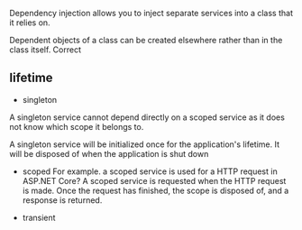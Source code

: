 

Dependency injection allows you to inject separate services into a class that it relies on.

Dependent objects of a class can be created elsewhere rather than in the class itself.
Correct


## lifetime

- singleton

A singleton service cannot depend directly on a scoped service as it does not know which scope it belongs to.

A singleton service will be initialized once for the application's lifetime. It will be disposed of when the application is shut down

- scoped
For example. a scoped service is used for a HTTP request in ASP.NET Core?
A scoped service is requested when the HTTP request is made. Once the request has finished, the scope is disposed of, and a response is returned.

- transient


